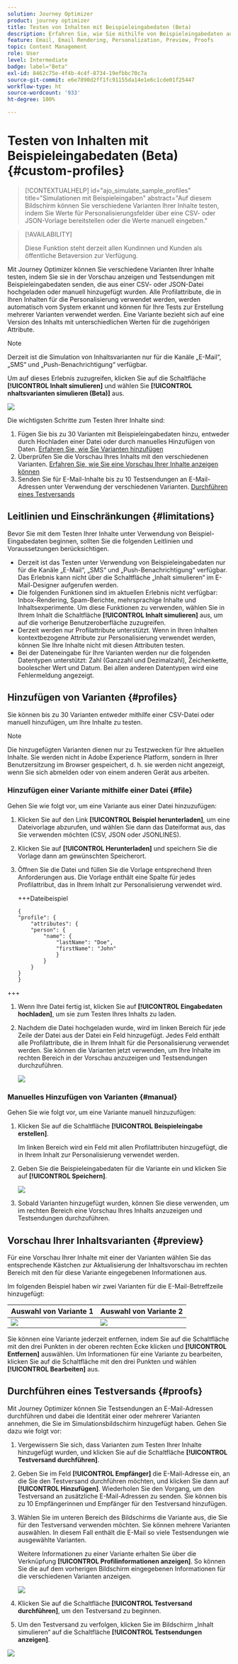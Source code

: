 ```yaml
---
solution: Journey Optimizer
product: journey optimizer
title: Testen von Inhalten mit Beispieleingabedaten (Beta)
description: Erfahren Sie, wie Sie mithilfe von Beispieleingabedaten aus einer CSV- oder JSON-Datei oder mit manuell hinzugefügten Beispieleingabedaten eine Vorschau der Inhalte anzeigen und den E-Mail-Testversand durchführen.
feature: Email, Email Rendering, Personalization, Preview, Proofs
topic: Content Management
role: User
level: Intermediate
badge: label="Beta"
exl-id: 8462c75e-4f4b-4c4f-8734-19efbbc70c7a
source-git-commit: e6e7890d2ff1fc91155da14e1e6c1cde01f25447
workflow-type: ht
source-wordcount: '933'
ht-degree: 100%

---
```


# Testen von Inhalten mit Beispieleingabedaten (Beta) {#custom-profiles}

>[!CONTEXTUALHELP]
>id="ajo_simulate_sample_profiles"
>title="Simulationen mit Beispieleingaben"
>abstract="Auf diesem Bildschirm können Sie verschiedene Varianten Ihrer Inhalte testen, indem Sie Werte für Personalisierungsfelder über eine CSV- oder JSON-Vorlage bereitstellen oder die Werte manuell eingeben."

>[!AVAILABILITY]
>
>Diese Funktion steht derzeit allen Kundinnen und Kunden als öffentliche Betaversion zur Verfügung.

Mit Journey Optimizer können Sie verschiedene Varianten Ihrer Inhalte testen, indem Sie sie in der Vorschau anzeigen und Testsendungen mit Beispieleingabedaten senden, die aus einer CSV- oder JSON-Datei hochgeladen oder manuell hinzugefügt wurden. Alle Profilattribute, die in Ihren Inhalten für die Personalisierung verwendet werden, werden automatisch vom System erkannt und können für Ihre Tests zur Erstellung mehrerer Varianten verwendet werden. Eine Variante bezieht sich auf eine Version des Inhalts mit unterschiedlichen Werten für die zugehörigen Attribute.

>[!NOTE]
>
>Derzeit ist die Simulation von Inhaltsvarianten nur für die Kanäle „E-Mail“, „SMS“ und „Push-Benachrichtigung“ verfügbar.

Um auf dieses Erlebnis zuzugreifen, klicken Sie auf die Schaltfläche **[!UICONTROL Inhalt simulieren]** und wählen Sie **[!UICONTROL nhaltsvarianten simulieren (Beta)]** aus.

![](assets/simulate-sample.png)

Die wichtigsten Schritte zum Testen Ihrer Inhalte sind:

1. Fügen Sie bis zu 30 Varianten mit Beispieleingabedaten hinzu, entweder durch Hochladen einer Datei oder durch manuelles Hinzufügen von Daten. [Erfahren Sie, wie Sie Varianten hinzufügen](#profiles)
1. Überprüfen Sie die Vorschau Ihres Inhalts mit den verschiedenen Varianten. [Erfahren Sie, wie Sie eine Vorschau Ihrer Inhalte anzeigen können](#preview)
1. Senden Sie für E-Mail-Inhalte bis zu 10 Testsendungen an E-Mail-Adressen unter Verwendung der verschiedenen Varianten. [Durchführen eines Testversands](#proofs)


## Leitlinien und Einschränkungen {#limitations}

Bevor Sie mit dem Testen Ihrer Inhalte unter Verwendung von Beispiel-Eingabedaten beginnen, sollten Sie die folgenden Leitlinien und Voraussetzungen berücksichtigen.

* Derzeit ist das Testen unter Verwendung von Beispieleingabedaten nur für die Kanäle „E-Mail“, „SMS“ und „Push-Benachrichtigung“ verfügbar.  Das Erlebnis kann nicht über die Schaltfläche „Inhalt simulieren“ im E-Mail-Designer aufgerufen werden.
* Die folgenden Funktionen sind im aktuellen Erlebnis nicht verfügbar: Inbox-Rendering, Spam-Berichte, mehrsprachige Inhalte und Inhaltsexperimente. Um diese Funktionen zu verwenden, wählen Sie in Ihrem Inhalt die Schaltfläche **[!UICONTROL Inhalt simulieren]** aus, um auf die vorherige Benutzeroberfläche zuzugreifen.
* Derzeit werden nur Profilattribute unterstützt. Wenn in Ihren Inhalten kontextbezogene Attribute zur Personalisierung verwendet werden, können Sie Ihre Inhalte nicht mit diesen Attributen testen.
* Bei der Dateneingabe für Ihre Varianten werden nur die folgenden Datentypen unterstützt: Zahl (Ganzzahl und Dezimalzahl), Zeichenkette, boolescher Wert und Datum. Bei allen anderen Datentypen wird eine Fehlermeldung angezeigt.

## Hinzufügen von Varianten {#profiles}

Sie können bis zu 30 Varianten entweder mithilfe einer CSV-Datei oder manuell hinzufügen, um Ihre Inhalte zu testen.

>[!NOTE]
>
>Die hinzugefügten Varianten dienen nur zu Testzwecken für Ihre aktuellen Inhalte. Sie werden nicht in Adobe Experience Platform, sondern in Ihrer Benutzersitzung im Browser gespeichert, d. h. sie werden nicht angezeigt, wenn Sie sich abmelden oder von einem anderen Gerät aus arbeiten.

### Hinzufügen einer Variante mithilfe einer Datei {#file}

Gehen Sie wie folgt vor, um eine Variante aus einer Datei hinzuzufügen:

1. Klicken Sie auf den Link **[!UICONTROL Beispiel herunterladen]**, um eine Dateivorlage abzurufen, und wählen Sie dann das Dateiformat aus, das Sie verwenden möchten (CSV, JSON oder JSONLINES).
1. Klicken Sie auf **[!UICONTROL Herunterladen]** und speichern Sie die Vorlage dann am gewünschten Speicherort.
1. Öffnen Sie die Datei und füllen Sie die Vorlage entsprechend Ihren Anforderungen aus. Die Vorlage enthält eine Spalte für jedes Profilattribut, das in Ihrem Inhalt zur Personalisierung verwendet wird.

   +++Dateibeispiel

   ```
   {
   "profile": {
       "attributes": {
       "person": {
           "name": {
               "lastName": "Doe",
               "firstName": "John"
               }
           }
       }
   }
   }
   ```

+++

1. Wenn Ihre Datei fertig ist, klicken Sie auf **[!UICONTROL Eingabedaten hochladen]**, um sie zum Testen Ihres Inhalts zu laden.
1. Nachdem die Datei hochgeladen wurde, wird im linken Bereich für jede Zeile der Datei aus der Datei ein Feld hinzugefügt. Jedes Feld enthält alle Profilattribute, die in Ihrem Inhalt für die Personalisierung verwendet werden. Sie können die Varianten jetzt verwenden, um Ihre Inhalte im rechten Bereich in der Vorschau anzuzeigen und Testsendungen durchzuführen.

   ![](assets/simulate-custom-variants.png)

### Manuelles Hinzufügen von Varianten {#manual}

Gehen Sie wie folgt vor, um eine Variante manuell hinzuzufügen:

1. Klicken Sie auf die Schaltfläche **[!UICONTROL Beispieleingabe erstellen]**.

   Im linken Bereich wird ein Feld mit allen Profilattributen hinzugefügt, die in Ihrem Inhalt zur Personalisierung verwendet werden.

1. Geben Sie die Beispieleingabedaten für die Variante ein und klicken Sie auf **[!UICONTROL Speichern]**.

   ![](assets/simulate-custom-add.png)

1. Sobald Varianten hinzugefügt wurden, können Sie diese verwenden, um im rechten Bereich eine Vorschau Ihres Inhalts anzuzeigen und Testsendungen durchzuführen.

## Vorschau Ihrer Inhaltsvarianten {#preview}

Für eine Vorschau Ihrer Inhalte mit einer der Varianten wählen Sie das entsprechende Kästchen zur Aktualisierung der Inhaltsvorschau im rechten Bereich mit den für diese Variante eingegebenen Informationen aus.

Im folgenden Beispiel haben wir zwei Varianten für die E-Mail-Betreffzeile hinzugefügt:

| Auswahl von Variante 1 | Auswahl von Variante 2 |
|----------|-------------|
| ![](assets/simulate-custom-boxes.png) | ![](assets/simulate-custom-boxes2.png) |

Sie können eine Variante jederzeit entfernen, indem Sie auf die Schaltfläche mit den drei Punkten in der oberen rechten Ecke klicken und **[!UICONTROL Entfernen]** auswählen. Um Informationen für eine Variante zu bearbeiten, klicken Sie auf die Schaltfläche mit den drei Punkten und wählen **[!UICONTROL Bearbeiten]** aus.

## Durchführen eines Testversands {#proofs}

Mit Journey Optimizer können Sie Testsendungen an E-Mail-Adressen durchführen und dabei die Identität einer oder mehrerer Varianten annehmen, die Sie im Simulationsbildschirm hinzugefügt haben. Gehen Sie dazu wie folgt vor:

1. Vergewissern Sie sich, dass Varianten zum Testen Ihrer Inhalte hinzugefügt wurden, und klicken Sie auf die Schaltfläche **[!UICONTROL Testversand durchführen]**.

1. Geben Sie im Feld **[!UICONTROL Empfänger]** die E-Mail-Adresse ein, an die Sie den Testversand durchführen möchten, und klicken Sie dann auf **[!UICONTROL Hinzufügen]**. Wiederholen Sie den Vorgang, um den Testversand an zusätzliche E-Mail-Adressen zu senden. Sie können bis zu 10 Empfängerinnen und Empfänger für den Testversand hinzufügen.

1. Wählen Sie im unteren Bereich des Bildschirms die Variante aus, die Sie für den Testversand verwenden möchten. Sie können mehrere Varianten auswählen. In diesem Fall enthält die E-Mail so viele Testsendungen wie ausgewählte Varianten.

   Weitere Informationen zu einer Variante erhalten Sie über die Verknüpfung **[!UICONTROL Profilinformationen anzeigen]**. So können Sie die auf dem vorherigen Bildschirm eingegebenen Informationen für die verschiedenen Varianten anzeigen.

   ![](assets/simulate-custom-proofs.png)

1. Klicken Sie auf die Schaltfläche **[!UICONTROL Testversand durchführen]**, um den Testversand zu beginnen.

1. Um den Testversand zu verfolgen, klicken Sie im Bildschirm „Inhalt simulieren“ auf die Schaltfläche **[!UICONTROL Testsendungen anzeigen]**.

![](assets/simulate-custom-sent-proofs.png)
